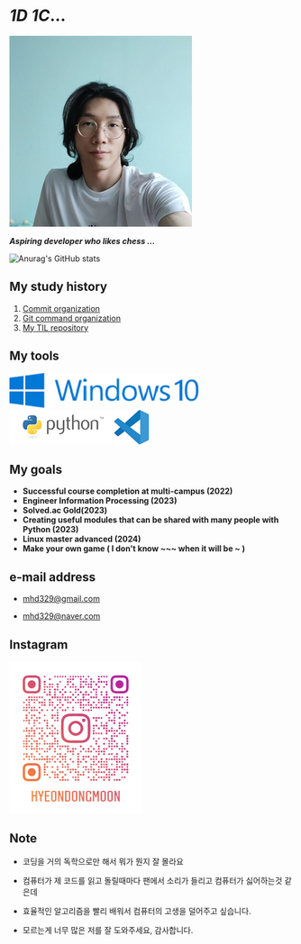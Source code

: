 # *1D 1C*...

![my_profile](README.assets/my_profile.jpg)



***Aspiring developer who likes chess ...***






![Anurag's GitHub stats](https://github-readme-stats.vercel.app/api?username=mhd329&show_icons=true&theme=dracula)





## My study history



1. [Commit organization](https://github.com/mhd329/TIL/blob/master/commit%20%EC%97%90%20%EB%8C%80%ED%95%9C%20%EA%B0%9C%EC%9D%B8%EC%A0%81%EC%9D%B8%20%EC%9D%B4%ED%95%B4.md)
2. [Git command organization](https://github.com/mhd329/TIL/blob/master/%EB%AA%85%EB%A0%B9%EC%96%B4%20%EC%A0%95%EB%A6%AC.md#git-git-%EB%AA%85%EB%A0%B9%EC%96%B4-%EC%A0%95%EB%A6%AC)
3. [My TIL repository](https://github.com/mhd329/TIL)



## My tools



![windows 10](README.assets/Windows_10_Logo.svg.png) ![python](README.assets/python-logo-master-v3-TM.png) ![vsc](README.assets/pngwing.com.png)



## My goals

- **Successful course completion at multi-campus (2022)**
- **Engineer Information Processing (2023)**
- **Solved.ac Gold(2023)**
- **Creating useful modules that can be shared with many people with Python (2023)**
- **Linux master advanced (2024)**
- **Make your own game ( I don't know ~~~ when it will be ~ )**

## e-mail address



- mhd329@gmail.com

- mhd329@naver.com



## Instagram



![hyeondongmoon_qr.png](README.assets/hyeondongmoon_qr.png) 



## Note

- 코딩을 거의 독학으로만 해서 뭐가 뭔지 잘 몰라요

- 컴퓨터가 제 코드를 읽고 돌릴때마다 팬에서 소리가 들리고 컴퓨터가 싫어하는것 같은데
- 효율적인 알고리즘을 빨리 배워서 컴퓨터의 고생을 덜어주고 싶습니다.

- 모르는게 너무 많은 저를 잘 도와주세요, 감사합니다.